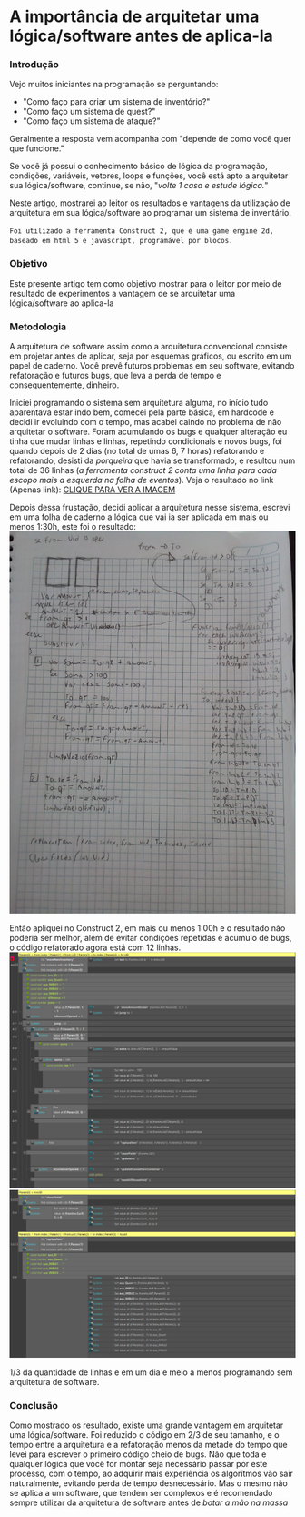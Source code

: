 # A importância de arquitetar uma lógica/software antes de aplica-la
### Introdução
Vejo muitos iniciantes na programação se perguntando: 
- "Como faço para criar um sistema de inventório?"
- "Como faço um sistema de quest?"
- "Como faço um sistema de ataque?"

Geralmente a resposta vem acompanha com "depende de como você quer que funcione."

Se você já possui o conhecimento básico de lógica da programação, condições, variáveis, vetores, loops e funções, você está apto a arquitetar sua lógica/software, continue, se não, "*volte 1 casa e estude lógica.*"

Neste artigo, mostrarei ao leitor os resultados e vantagens da utilização de arquitetura em sua lógica/software ao programar um sistema de inventário.

`Foi utilizado a ferramenta Construct 2, que é uma game engine 2d, baseado em html 5 e javascript, programável por blocos.`

### Objetivo
Este presente artigo tem como objetivo mostrar para o leitor por meio de resultado de experimentos a vantagem de se arquitetar uma lógica/software ao aplica-la

### Metodologia
A arquitetura de software assim como a arquitetura convencional consiste em projetar antes de aplicar, seja por esquemas gráficos, ou escrito em um papel de caderno. Você prevê futuros problemas em seu software, evitando refatoração e futuros bugs, que leva a perda de tempo e consequentemente, dinheiro.

Iniciei programando o sistema sem arquitetura alguma, no início tudo aparentava estar indo bem, comecei pela parte básica, em hardcode e decidi ir evoluindo com o tempo, mas acabei caindo no problema de não arquitetar o software. Foram acumulando os bugs e qualquer alteração eu tinha que mudar linhas e linhas, repetindo condicionais e novos bugs, foi quando depois de 2 dias (no total de umas 6, 7 horas) refatorando e refatorando, desisti da *porqueira* que havia se transformado, e resultou num total de 36 linhas (*a ferramenta construct 2 conta uma linha para cada escopo mais a esquerda na folha de eventos*).
Veja o resultado no link (Apenas link):
[CLIQUE PARA VER A IMAGEM](https://github.com/Victor-Morvy/Artigo_Arquitetando_Algoritmo/blob/main/1.png?raw=true)

Depois dessa frustação, decidi aplicar a arquitetura nesse sistema, escrevi em uma folha de caderno a lógica que vai ia ser aplicada em mais ou menos 1:30h, este foi o resultado:
![alt tag](https://github.com/Victor-Morvy/Artigo_Arquitetando_Algoritmo/blob/main/4.jpeg?raw=true)

Então apliquei no Construct 2, em mais ou menos 1:00h e o resultado não poderia ser melhor, além de evitar condições repetidas e acumulo de bugs, o código refatorado agora está com 12 linhas.
![alt tag](https://github.com/Victor-Morvy/Artigo_Arquitetando_Algoritmo/blob/main/2.png?raw=true)
![alt tag](https://github.com/Victor-Morvy/Artigo_Arquitetando_Algoritmo/blob/main/3.png?raw=true)

1/3 da quantidade de linhas e em um dia e meio a menos programando sem arquitetura de software.

### Conclusão
Como mostrado os resultado, existe uma grande vantagem em arquitetar uma lógica/software.
Foi reduzido o código em 2/3 de seu tamanho, e o tempo entre a arquitetura e a refatoração menos da metade do tempo que levei para escrever o primeiro código cheio de bugs.
Não que toda e qualquer lógica que você for montar seja necessário passar por este processo, com o tempo, ao adquirir mais experiência os algorítmos vão sair naturalmente, evitando perda de tempo desnecessário.
Mas o mesmo não se aplica a um software, que tendem ser complexos e é recomendado sempre utilizar da arquitetura de software antes de *botar a mão na massa*

